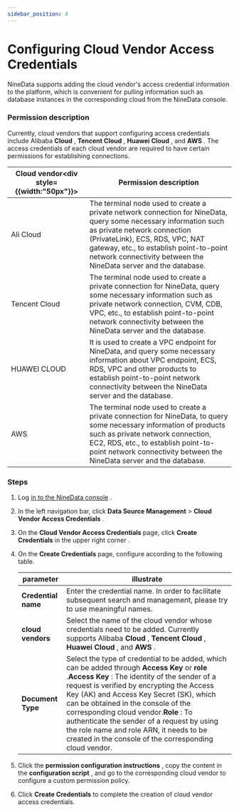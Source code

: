 ```yaml
---
sidebar_position: 4
---
```


# Configuring Cloud Vendor Access Credentials

NineData supports adding the cloud vendor's access credential information to the platform, which is convenient for pulling information such as database instances in the corresponding cloud from the NineData console.

### Permission description

Currently, cloud vendors that support configuring access credentials include Alibaba **Cloud** , **Tencent Cloud** , **Huawei Cloud** , and **AWS** . The access credentials of each cloud vendor are required to have certain permissions for establishing connections.

| Cloud vendor<div style={{width:"50px"}}> | Permission description                                       |
| ---------------------------------------- | ------------------------------------------------------------ |
| Ali Cloud                                | The terminal node used to create a private network connection for NineData, query some necessary information such as private network connection (PrivateLink), ECS, RDS, VPC, NAT gateway, etc., to establish point-to-point network connectivity between the NineData server and the database. |
| Tencent Cloud                            | The terminal node used to create a private connection for NineData, query some necessary information such as private network connection, CVM, CDB, VPC, etc., to establish point-to-point network connectivity between the NineData server and the database. |
| HUAWEI CLOUD                             | It is used to create a VPC endpoint for NineData, and query some necessary information about VPC endpoint, ECS, RDS, VPC and other products to establish point-to-point network connectivity between the NineData server and the database. |
| AWS                                      | The terminal node used to create a private connection for NineData, to query some necessary information of products such as private network connection, EC2, RDS, etc., to establish point-to-point network connectivity between the NineData server and the database. |

### Steps

1. Log [in to the NineData console](https://translate.google.com/website?sl=auto&tl=en&hl=ja&client=webapp&u=https://console.ninedata.cloud) .

2. In the left navigation bar, click **Data Source Management** > **Cloud Vendor Access Credentials** .

3. On the **Cloud Vendor Access Credentials** page, click **Create Credentials** in the upper right corner .

4. On the **Create Credentials** page, configure according to the following table.

   | parameter           | illustrate                                                   |
   | ------------------- | ------------------------------------------------------------ |
   | **Credential name** | Enter the credential name. In order to facilitate subsequent search and management, please try to use meaningful names. |
   | **cloud vendors**   | Select the name of the cloud vendor whose credentials need to be added. Currently supports Alibaba **Cloud** , **Tencent Cloud** , **Huawei Cloud** , and **AWS** . |
   | **Document Type**   | Select the type of credential to be added, which can be added through **Access Key** or **role** .**Access Key** : The identity of the sender of a request is verified by encrypting the Access Key (AK) and Access Key Secret (SK), which can be obtained in the console of the corresponding cloud vendor.**Role** : To authenticate the sender of a request by using the role name and role ARN, it needs to be created in the console of the corresponding cloud vendor. |

5. Click the **permission configuration instructions** , copy the content in the **configuration script** , and go to the corresponding cloud vendor to configure a custom permission policy.

6. Click **Create Credentials** to complete the creation of cloud vendor access credentials.
